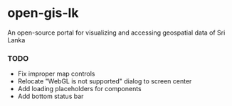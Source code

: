 # open-gis-lk
An open-source portal for visualizing and accessing geospatial data of Sri Lanka

### TODO
- Fix improper map controls
- Relocate "WebGL is not supported" dialog to screen center
- Add loading placeholders for components
- Add bottom status bar
